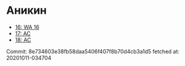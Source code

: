 # Аникин
- [16: WA 16](16.md)
- [17: AC](17.md)
- [18: AC](18.md)

Commit: 8e734603e38fb58daa5406f407f8b70d4cb3a1d5
 fetched at: 20201011-034704
